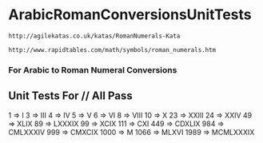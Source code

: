 # ArabicRomanConversionsUnitTests

```http://agilekatas.co.uk/katas/RomanNumerals-Kata```

```http://www.rapidtables.com/math/symbols/roman_numerals.htm```


### For Arabic to Roman Numeral Conversions
## Unit Tests For // All Pass
1 => I
3 => III
4 => IV
5 => V
6 => VI
8 => VIII
10 => X
23 => XXIII
24 => XXIV
49 => XLIX
89 => LXXXIX
99 => XCIX
111 => CXI
449 => CDXLIX
984 => CMLXXXIV
999 => CMXCIX
1000 => M
1066 => MLXVI
1989 => MCMLXXXIX

